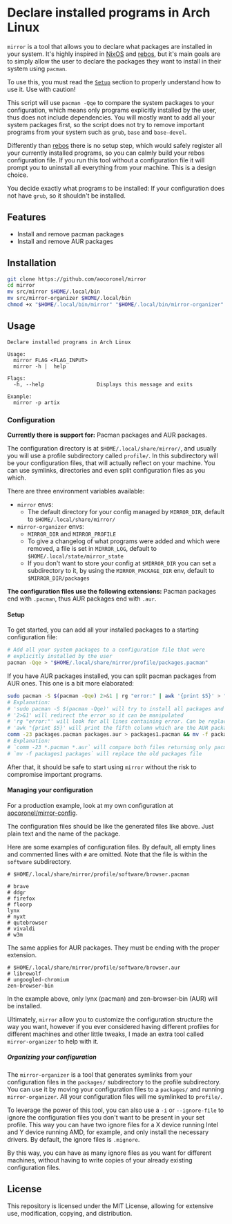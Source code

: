 # Declare installed programs in Arch Linux

`mirror` is a tool that allows you to declare what packages are installed in your system. It's highly inspired in [NixOS](https://nixos.org/) and [rebos](https://gitlab.com/oglo12/rebos), but it's main goals are to simply allow the user to declare the packages they want to install in their system using `pacman`.

To use this, you must read the [`Setup`](#setup) section to properly understand how to use it. Use with caution!

This script will use `pacman -Qqe` to compare the system packages to your configuration, which means only programs explicitly installed by the user, thus does not include dependencies. You will mostly want to add all your system packages first, so the script does not try to remove important programs from your system such as `grub`, `base` and `base-devel`.

Differently than [rebos](https://gitlab.com/oglo12/rebos) there is no setup step, which would safely register all your currently installed programs, so you can calmly build your rebos configuration file. If you run this tool without a configuration file it will prompt you to uninstall all everything from your machine. This is a design choice.

You decide exactly what programs to be installed: If your configuration does not have `grub`, so it shouldn't be installed.

## Features

- Install and remove pacman packages
- Install and remove AUR packages

## Installation

```bash
git clone https://github.com/aocoronel/mirror
cd mirror
mv src/mirror $HOME/.local/bin
mv src/mirror-organizer $HOME/.local/bin
chmod +x "$HOME/.local/bin/mirror" "$HOME/.local/bin/mirror-organizer"
```

## Usage

```
Declare installed programs in Arch Linux

Usage:
  mirror FLAG <FLAG_INPUT>
  mirror -h |  help

Flags:
  -h, --help                 Displays this message and exits

Example:
  mirror -p artix
```

### Configuration

**Currently there is support for:** Pacman packages and AUR packages.

The configuration directory is at `$HOME/.local/share/mirror/`, and usually you will use a profile subdirectory called `profile/`. In this subdirectory will be your configuration files, that will actually reflect on your machine. You can use symlinks, directories and even split configuration files as you which.

There are three environment variables available:

- `mirror` envs:
  - The default directory for your config managed by `MIRROR_DIR`, default to `$HOME/.local/share/mirror/`
- `mirror-organizer` envs:
  - `MIRROR_DIR` and `MIRROR_PROFILE`
  - To give a changelog of what programs were added and which were removed, a file is set in `MIRROR_LOG`, default to `$HOME/.local/state/mirror_state`
  - If you don't want to store your config at `$MIRROR_DIR` you can set a subdirectory to it, by using the `MIRROR_PACKAGE_DIR` env, default to `$MIRROR_DIR/packages`

**The configuration files use the following extensions:** Pacman packages end with `.pacman`, thus AUR packages end with `.aur`.

#### Setup

To get started, you can add all your installed packages to a starting configuration file:

```bash
# Add all your system packages to a configuration file that were
# explicitly installed by the user
pacman -Qqe > "$HOME/.local/share/mirror/profile/packages.pacman"
```

If you have AUR packages installed, you can split pacman packages from AUR ones. This one is a bit more elaborated:

```bash
sudo pacman -S $(pacman -Qqe) 2>&1 | rg "error:" | awk '{print $5}' > "$HOME/.local/share/mirror/profile/packages.aur"
# Explanation:
# 'sudo pacman -S $(pacman -Qqe)' will try to install all packages and will fail
# '2>&1' will redirect the error so it can be manipulated
# 'rg "error:"' will look for all lines containing error. Can be replaced with grep
# 'awk "{print $5}' will print the fifth column which are the AUR packages
comm -23 packages.pacman packages.aur > packages1.pacman && mv -f packages1.pacman packages.pacman
# Explanation:
# `comm -23 *.pacman *.aur` will compare both files returning only pacman packages
# `mv -f packages1 packages` will replace the old packages file
```

After that, it should be safe to start using `mirror` without the risk to compromise important programs.

#### Managing your configuration

For a production example, look at my own configuration at [aocoronel/mirror-config](https://codeberg.org/aocoronel/mirror-config).

The configuration files should be like the generated files like above. Just plain text and the name of the package.

Here are some examples of configuration files. By default, all empty lines and commented lines with `#` are omitted. Note that the file is within the `software` subdirectory.

```
# $HOME/.local/share/mirror/profile/software/browser.pacman

# brave
# ddgr
# firefox
# floorp
lynx
# nyxt
# qutebrowser
# vivaldi
# w3m
```

The same applies for AUR packages. They must be ending with the proper extension.

```
# $HOME/.local/share/mirror/profile/software/browser.aur
# librewolf
# ungoogled-chromium
zen-browser-bin
```

In the example above, only lynx (pacman) and zen-browser-bin (AUR) will be installed.

Ultimately, `mirror` allow you to customize the configuration structure the way you want, however if you ever considered having different profiles for different machines and other little tweaks, I made an extra tool called `mirror-organizer` to help with it.

##### Organizing your configuration

The `mirror-organizer` is a tool that generates symlinks from your configuration files in the `packages/` subdirectory to the profile subdirectory. You can use it by moving your configuration files to a `packages/` and running `mirror-organizer`. All your configuration files will me symlinked to `profile/`.

To leverage the power of this tool, you can also use a `-i` or `--ignore-file` to ignore the configuration files you don't want to be present in your set profile. This way you can have two ignore files for a X device running Intel and Y device running AMD, for example, and only install the necessary drivers. By default, the ignore files is `.mignore`.

By this way, you can have as many ignore files as you want for different machines, without having to write copies of your already existing configuration files.

## License

This repository is licensed under the MIT License, allowing for extensive use, modification, copying, and distribution.
